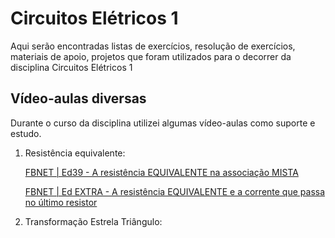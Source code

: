 # Circuitos Elétricos 1

Aqui serão encontradas listas de exercícios, resolução de exercícios, materiais de apoio, projetos que foram utilizados para o decorrer da disciplina Circuitos Elétricos 1

## Vídeo-aulas diversas

Durante o curso da disciplina utilizei algumas vídeo-aulas como suporte e estudo.

1. Resistência equivalente:

    [FBNET | Ed39 - A resistência EQUIVALENTE na associação MISTA](https://www.youtube.com/watch?v=CvtkaEWiQgw)
    
    [FBNET | Ed EXTRA - A resistência EQUIVALENTE e a corrente que passa no último resistor](https://www.youtube.com/watch?v=PZQumeXvrpU)
    
2. Transformação Estrela Triângulo:

    

